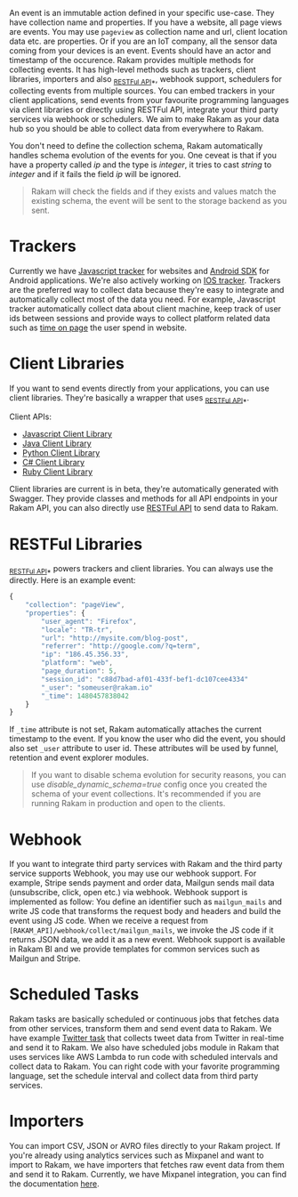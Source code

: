 An event is an immutable action defined in your specific use-case. They have collection name and properties. If you have a website, all page views are events. You may use `pageview` as collection name and url, client location data etc. are properties. Or if you are an IoT company, all the sensor data coming from your devices is an event. Events should have an actor and timestamp of the occurence. Rakam provides multiple methods for collecting events. It has high-level methods such as trackers, client libraries, importers and also <sub>[RESTFul API](//api.getrakam.com/#event)*</sub>, webhook support, schedulers for collecting events from multiple sources. You can embed trackers in your client applications, send events from your favourite programming languages via client libraries or directly using RESTFul API, integrate your third party services via webhook or schedulers. We aim to make Rakam as your data hub so you should be able to collect data from everywhere to Rakam.

You don't need to define the collection schema, Rakam automatically handles schema evolution of the events for you. One ceveat is that if you have a property called *ip* and the type is *integer*, it tries to cast *string* to *integer* and if it fails the field *ip* will be ignored.

> Rakam will check the fields and if they exists and values match the existing schema, the event will be sent to the storage backend as you sent. 

# Trackers

Currently we have [Javascript tracker](https://rakam.io/doc/buremba/rakam-javascript/master/README) for websites and [Android SDK](https://rakam.io/doc/buremba/rakam-android/master/README) for Android applications. We're also actively working on [IOS tracker](https://rakam.io/doc/buremba/rakam-ios/master/README). Trackers are the preferred way to collect data because they're easy to integrate and automatically collect most of the data you need. For example, Javascript tracker automatically collect data about client machine, keep track of user ids between sessions and provide ways to collect platform related data such as [time on page](https://rakam.io/doc/buremba/rakam-javascript/master/README#timer) the user spend in website.

# Client Libraries

If you want to send events directly from your applications, you can use client libraries. They're basically a wrapper that uses <sub>[RESTFul API](//api.getrakam.com/#event)*</sub>.

Client APIs:
- [Javascript Client Library](https://rakam.io/doc/rakam-io/rakam-java-client/master/README)
- [Java Client Library](https://rakam.io/doc/rakam-io/rakam-php-client/master/README)
- [Python Client Library](https://rakam.io/doc/rakam-io/rakam-python-client/master/README)
- [C# Client Library](https://rakam.io/doc/rakam-io/rakam-csharp-client/master/README)
- [Ruby Client Library](https://rakam.io/doc/rakam-io/rakam-ruby-client/master/README)

Client libraries are current is in beta, they're automatically generated with Swagger. They provide classes and methods for all API endpoints in your Rakam API, you can also directly use [RESTFul API](https://api.rakam.io) to send data to Rakam.

# RESTFul Libraries

<sub>[RESTFul API](//api.getrakam.com/#event)*</sub> powers trackers and client libraries. You can always use the directly. Here is an example event:

```javascript
{
    "collection": "pageView",
    "properties": {
        "user_agent": "Firefox",
        "locale": "TR-tr",
        "url": "http://mysite.com/blog-post",
        "referrer": "http://google.com/?q=term",
        "ip": "186.45.356.33",
        "platform": "web",
        "page_duration": 5,
        "session_id": "c88d7bad-af01-433f-bef1-dc107cee4334"
        "_user": "someuser@rakam.io"
        "_time": 1480457838042
    }
}
```

If `_time` attribute is not set, Rakam automatically attaches the current timestamp to the event. If you know the user who did the event, you should also set `_user` attribute to user id. These attributes will be used by funnel, retention and event explorer modules.

> If you want to disable schema evolution for security reasons, you can use *disable_dynamic_schema=true* config once you created the schema of your event collections. It's recommended if you are running Rakam in production and open to the clients.

# Webhook

If you want to integrate third party services with Rakam and the third party service supports Webhook, you may use our webhook support. For example, Stripe sends payment and order data, Mailgun sends mail data (unsubscribe, click, open etc.) via webhook. Webhook support is implemented as follow: You define an identifier such as `mailgun_mails` and write JS code that transforms the request body and headers and build the event using JS code. When we receive a request from `[RAKAM_API]/webhook/collect/mailgun_mails`, we invoke the JS code if it returns JSON data, we add it as a new event.
Webhook support is available in Rakam BI and we provide templates for common services such as Mailgun and Stripe.

# Scheduled Tasks

Rakam tasks are basically scheduled or continuous jobs that fetches data from other services, transform them and send event data to Rakam. We have example [Twitter task](https://rakam.io/doc/buremba/rakam-twitter/master/README) that collects tweet data from Twitter in real-time and send it to Rakam. We also have scheduled jobs module in Rakam that uses services like AWS Lambda to run code with scheduled intervals and collect data to Rakam. You can right code with your favorite programming language, set the schedule interval and collect data from third party services. 

# Importers
You can import CSV, JSON or AVRO files directly to your Rakam project. If you're already using analytics services such as Mixpanel and want to import to Rakam, we have importers that fetches raw event data from them and send it to Rakam. Currently, we have Mixpanel integration, you can find the documentation [here](https://rakam.io/doc/buremba/rakam-data-importer/master/README).

